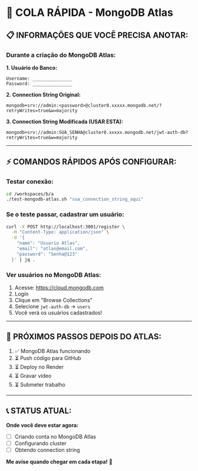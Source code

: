 # 🚀 COLA RÁPIDA - MongoDB Atlas

## 📋 INFORMAÇÕES QUE VOCÊ PRECISA ANOTAR:

### Durante a criação do MongoDB Atlas:

**1. Usuário do Banco:**
```
Username: _______________
Password: _______________
```

**2. Connection String Original:**
```
mongodb+srv://admin:<password>@cluster0.xxxxx.mongodb.net/?retryWrites=true&w=majority
```

**3. Connection String Modificada (USAR ESTA):**
```
mongodb+srv://admin:SUA_SENHA@cluster0.xxxxx.mongodb.net/jwt-auth-db?retryWrites=true&w=majority
```

---

## ⚡ COMANDOS RÁPIDOS APÓS CONFIGURAR:

### Testar conexão:
```bash
cd /workspaces/b/a
./test-mongodb-atlas.sh "sua_connection_string_aqui"
```

### Se o teste passar, cadastrar um usuário:
```bash
curl -X POST http://localhost:3001/register \
  -H "Content-Type: application/json" \
  -d '{
    "name": "Usuario Atlas",
    "email": "atlas@email.com",
    "password": "Senha@123"
  }' | jq .
```

### Ver usuários no MongoDB Atlas:
1. Acesse: https://cloud.mongodb.com
2. Login
3. Clique em "Browse Collections"
4. Selecione `jwt-auth-db` → `users`
5. Você verá os usuários cadastrados!

---

## 🎯 PRÓXIMOS PASSOS DEPOIS DO ATLAS:

1. ✅ MongoDB Atlas funcionando
2. ⏳ Push código para GitHub
3. ⏳ Deploy no Render
4. ⏳ Gravar vídeo
5. ⏳ Submeter trabalho

---

## 📞 STATUS ATUAL:

**Onde você deve estar agora:**
- [ ] Criando conta no MongoDB Atlas
- [ ] Configurando cluster
- [ ] Obtendo connection string

**Me avise quando chegar em cada etapa!** 🚀
